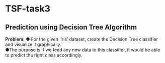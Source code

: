 # TSF-task3
**Prediction using Decision Tree Algorithm**
---
**Problem:**
● For the given ‘Iris’ dataset, create the Decision Tree classifier and visualize it
graphically.\
●The purpose is if we feed any new data to this classifier, it would be able to
predict the right class accordingly.
